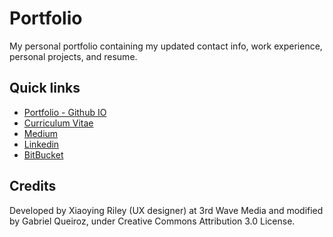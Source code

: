 # Portfolio

My personal portfolio containing my updated contact info, work experience, personal projects, and resume.

## Quick links

- [Portfolio - Github IO](http://gabrielqueiroz.github.io/)
- [Curriculum Vitae](http://gabrielqueiroz.github.io/curriculum-en.pdf)
- [Medium](https://medium.com/@gabrielqueiroz)
- [Linkedin](https://www.linkedin.com/in/gabrielfatec)
- [BitBucket](https://bitbucket.org/gabrielqueiroz/)

## Credits

Developed by Xiaoying Riley (UX designer) at 3rd Wave Media and modified by Gabriel Queiroz, under Creative Commons Attribution 3.0 License.
